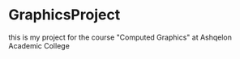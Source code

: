 # GraphicsProject

this is my project for the course "Computed Graphics" at Ashqelon Academic College
